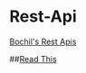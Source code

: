 # Rest-Api
[Bochil's Rest Apis](http://bochil.ddns.net)

##[Read This](https://github.com/BochilGaming/Rest-Api/issues/1)
